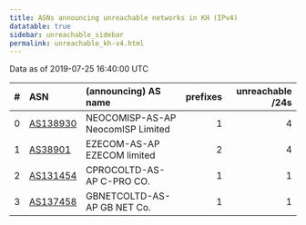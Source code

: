 ```yaml
---
title: ASNs announcing unreachable networks in KH (IPv4)
datatable: true
sidebar: unreachable_sidebar
permalink: unreachable_kh-v4.html
---
```


Data as of 2019-07-25 16:40:00 UTC


<div class="datatable-begin"></div>

|   # | ASN                                      | (announcing) AS name              |   prefixes |   unreachable /24s |
|----:|:-----------------------------------------|:----------------------------------|-----------:|-------------------:|
|   0 | [AS138930](unreachable_AS138930-v4.html) | NEOCOMISP-AS-AP NeocomISP Limited |          1 |                  4 |
|   1 | [AS38901](unreachable_AS38901-v4.html)   | EZECOM-AS-AP EZECOM limited       |          2 |                  4 |
|   2 | [AS131454](unreachable_AS131454-v4.html) | CPROCOLTD-AS-AP C-PRO CO.         |          1 |                  1 |
|   3 | [AS137458](unreachable_AS137458-v4.html) | GBNETCOLTD-AS-AP GB NET Co.       |          1 |                  1 |

<div class="datatable-end"></div>